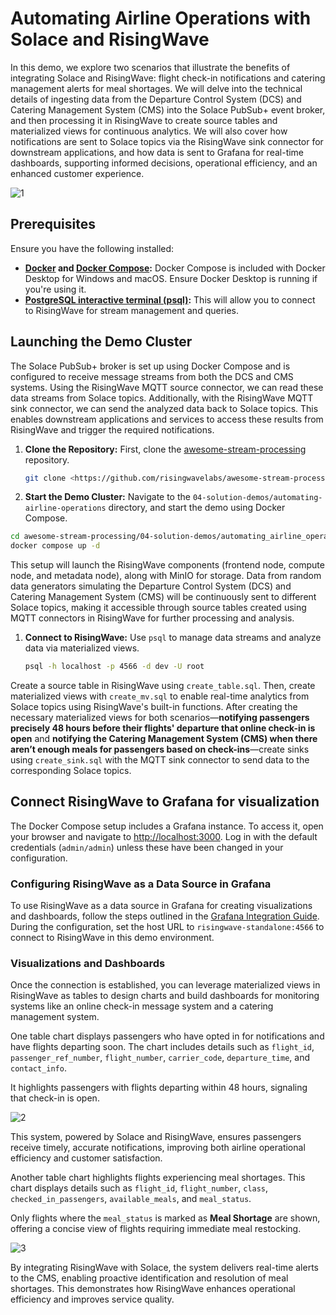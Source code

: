 # Automating Airline Operations with Solace and RisingWave

In this demo, we explore two scenarios that illustrate the benefits of integrating Solace and RisingWave: flight check-in notifications and catering management alerts for meal shortages. We will delve into the technical details of ingesting data from the Departure Control System (DCS) and Catering Management System (CMS) into the Solace PubSub+ event broker, and then processing it in RisingWave to create source tables and materialized views for continuous analytics. We will also cover how notifications are sent to Solace topics via the RisingWave sink connector for downstream applications, and how data is sent to Grafana for real-time dashboards, supporting informed decisions, operational efficiency, and an enhanced customer experience.

![1](https://github.com/user-attachments/assets/1a38af23-eafe-4ebd-8ab7-5bc27dd95583)

## Prerequisites

Ensure you have the following installed:

- **[Docker](https://docs.docker.com/get-docker/) and [Docker Compose](https://docs.docker.com/compose/install/):** Docker Compose is included with Docker Desktop for Windows and macOS. Ensure Docker Desktop is running if you're using it.
- **[PostgreSQL interactive terminal (psql)](https://www.postgresql.org/download/):** This will allow you to connect to RisingWave for stream management and queries.

## Launching the Demo Cluster

The Solace PubSub+ broker is set up using Docker Compose and is configured to receive message streams from both the DCS and CMS systems. Using the RisingWave MQTT source connector, we can read these data streams from Solace topics. Additionally, with the RisingWave MQTT sink connector, we can send the analyzed data back to Solace topics. This enables downstream applications and services to access these results from RisingWave and trigger the required notifications.

1. **Clone the Repository:** First, clone the [awesome-stream-processing](https://github.com/risingwavelabs/awesome-stream-processing) repository.
    
    ```bash
    git clone <https://github.com/risingwavelabs/awesome-stream-processing.git>
    ```
    
2. **Start the Demo Cluster:** Navigate to the `04-solution-demos/automating-airline-operations` directory, and start the demo using Docker Compose.

```bash
cd awesome-stream-processing/04-solution-demos/automating_airline_operations
docker compose up -d
```

This setup will launch the RisingWave components (frontend node, compute node, and metadata node), along with MinIO for storage. Data from random data generators simulating the Departure Control System (DCS) and Catering Management System (CMS) will be continuously sent to different Solace topics, making it accessible through source tables created using MQTT connectors in RisingWave for further processing and analysis.

1. **Connect to RisingWave:** Use `psql` to manage data streams and analyze data via materialized views.
    
    ```bash
    psql -h localhost -p 4566 -d dev -U root
    ```
    

 

Create a source table in RisingWave using `create_table.sql`. Then, create materialized views with `create_mv.sql` to enable real-time analytics from Solace topics using RisingWave's built-in functions. After creating the necessary materialized views for both scenarios—**notifying passengers precisely 48 hours before their flights' departure that online check-in is open** and **notifying the Catering Management System (CMS) when there aren’t enough meals for passengers based on check-ins**—create sinks using `create_sink.sql` with the MQTT sink connector to send data to the corresponding Solace topics.

## Connect RisingWave to Grafana for visualization

The Docker Compose setup includes a Grafana instance. To access it, open your browser and navigate to [http://localhost:3000](http://localhost:3000/). Log in with the default credentials (`admin/admin`) unless these have been changed in your configuration.

### Configuring RisingWave as a Data Source in Grafana

To use RisingWave as a data source in Grafana for creating visualizations and dashboards, follow the steps outlined in the [Grafana Integration Guide](https://docs.risingwave.com/docs/current/grafana-integration/). During the configuration, set the host URL to `risingwave-standalone:4566` to connect to RisingWave in this demo environment.

### Visualizations and Dashboards

Once the connection is established, you can leverage materialized views in RisingWave as tables to design charts and build dashboards for monitoring systems like an online check-in message system and a catering management system.

One table chart displays passengers who have opted in for notifications and have flights departing soon. The chart includes details such as `flight_id`, `passenger_ref_number`, `flight_number`, `carrier_code`, `departure_time`, and `contact_info`.

It highlights passengers with flights departing within 48 hours, signaling that check-in is open.

![2](https://github.com/user-attachments/assets/8231c9ef-b310-423d-9833-e5ecb493efd7)

This system, powered by Solace and RisingWave, ensures passengers receive timely, accurate notifications, improving both airline operational efficiency and customer satisfaction.

Another table chart highlights flights experiencing meal shortages. This chart displays details such as `flight_id`, `flight_number`, `class`, `checked_in_passengers`, `available_meals`, and `meal_status`.

Only flights where the `meal_status` is marked as **Meal Shortage** are shown, offering a concise view of flights requiring immediate meal restocking.

![3](https://github.com/user-attachments/assets/14d2c5d4-4418-46a0-b966-0991617216cf)

By integrating RisingWave with Solace, the system delivers real-time alerts to the CMS, enabling proactive identification and resolution of meal shortages. This demonstrates how RisingWave enhances operational efficiency and improves service quality.
